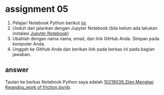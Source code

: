 # assignment 05
1. Pelajari Notebook Python berikut [ini](https://github.com/dudung/cookbook/blob/main/notebook/hello/work_of_friction.ipynb).
2. Unduh dan jalankan dengan Jupyter Notebook (bila belum ada lakukan instalasi [Jupyter Notebook](https://jupyter.org/install))
3. Ubahlah dengan nama nama, email, dan link GitHub Anda. Simpan pada komputer Anda.
4. Unggah ke GitHub Anda dan berikan link pada berkas ini pada bagian jawaban.

## answer
Tautan ke berkas Notebook Python saya adalah [10219039_Elen Mengtan Kwandou_work of friction.ipynb](https://github.com/elenkwan/fi3201-01-2021-2/blob/main/assignments/05/10219039/10219039_Elen%20Mengtan%20Kwandou_work_of_friction.ipynb).


